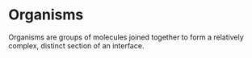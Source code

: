 # Organisms

Organisms are groups of molecules joined together to form a relatively complex, distinct section of an interface.
